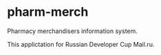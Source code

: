 # pharm-merch
Pharmacy merchandisers information system.

This applictation for Russian Developer Cup Mail.ru.
